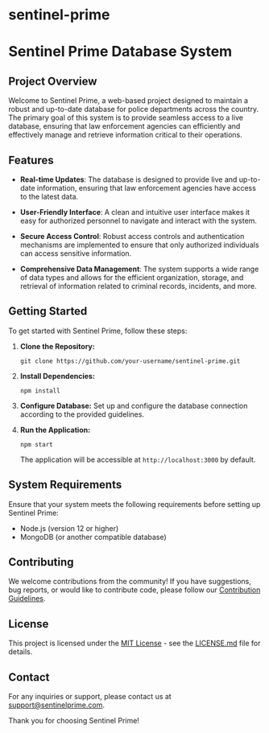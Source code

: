 # sentinel-prime
# Sentinel Prime Database System

## Project Overview

Welcome to Sentinel Prime, a web-based project designed to maintain a robust and up-to-date database for police departments across the country. The primary goal of this system is to provide seamless access to a live database, ensuring that law enforcement agencies can efficiently and effectively manage and retrieve information critical to their operations.

## Features

- **Real-time Updates**: The database is designed to provide live and up-to-date information, ensuring that law enforcement agencies have access to the latest data.

- **User-Friendly Interface**: A clean and intuitive user interface makes it easy for authorized personnel to navigate and interact with the system.

- **Secure Access Control**: Robust access controls and authentication mechanisms are implemented to ensure that only authorized individuals can access sensitive information.

- **Comprehensive Data Management**: The system supports a wide range of data types and allows for the efficient organization, storage, and retrieval of information related to criminal records, incidents, and more.

## Getting Started

To get started with Sentinel Prime, follow these steps:

1. **Clone the Repository:**
   ```
   git clone https://github.com/your-username/sentinel-prime.git
   ```

2. **Install Dependencies:**
   ```
   npm install
   ```

3. **Configure Database:**
   Set up and configure the database connection according to the provided guidelines.

4. **Run the Application:**
   ```
   npm start
   ```

   The application will be accessible at `http://localhost:3000` by default.

## System Requirements

Ensure that your system meets the following requirements before setting up Sentinel Prime:

- Node.js (version 12 or higher)
- MongoDB (or another compatible database)

## Contributing

We welcome contributions from the community! If you have suggestions, bug reports, or would like to contribute code, please follow our [Contribution Guidelines](CONTRIBUTING.md).

## License

This project is licensed under the [MIT License](LICENSE.md) - see the [LICENSE.md](LICENSE.md) file for details.

## Contact

For any inquiries or support, please contact us at [support@sentinelprime.com](mailto:support@sentinelprime.com).

Thank you for choosing Sentinel Prime!